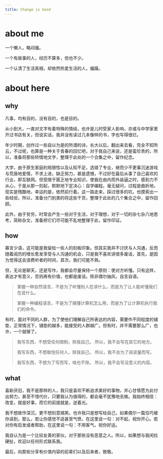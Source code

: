 ```yaml
---
title: Change is Good
---
```

# about me
一个懒人，略闷骚。

一个有故事的人，经历不算多，但也不少。

一个认清了生活真相，却依然热爱生活的人，偏躁。

# about here
## why
凡事，均有目的，没有目的，也是目的。

从小到大，一直对文字有着特殊的情结，也许是儿时受家人影响，亦或与中学家里开过书店有关，但说实话，我并没有读过几本像样的书，字也写得很烂。

年少时期，创作过一些自以为是的所谓的诗，长大以后，翻出来去看，完全不知所云，不过呢，也算是一种关于青春的回忆吧，对于我自己来说，还是蛮珍贵的，所以，准备将那些矫情地文字，整理于此处的一个合集之中，留作纪念。

大学，由于原生家庭的局限性以及认知不足，选错了专业，继而少不更事沉迷游戏与荒唐地爱情，不求上进，缺乏努力，甚是遗憾，不过好在最后从事了自己喜欢的行业，即互联网。但受限于匮乏地专业知识，使我在由内而外装逼之时，感到力不从心，于是从那一刻起，默默地下定决心：自学编程。毫无疑问，过程是曲折地，现实是残酷地，幸运的是，依然前行着。这一路走来，踩过很多的坑，也摸索出一些经验，所以，准备分门别类的将这些干货，整理于此处的几个集合之中，留作回顾。

此外，由于贫穷，时常会产生一些对于生活，对于理想，对于一切的杂七杂八地思考，简称杂文，准备把它们尽可能不乱地整理于此，留作印证。

## how
寡言少语，这可能是我留给一些人的刻板印象。但其实我并不讨厌与人沟通，反而随着阅历的增长愈发享受与人沟通的机会，只是我不喜欢讲很多废话，首先，是因为觉得这会浪费听者的时间，其次，我们可能不熟。

但，无论是聊天，还是写作，我都会尽量保持一个原则：使对方听懂。只有这样，表达才有意义，否则再有价值，也都是废话。除非偶尔抽风，自言自语。

> 掌握一种自然语言，不是为了听懂别人在讲什么，而是为了让人能听懂我们在说什么。
>
> 掌握一种编程语言，不是为了搞懂计算机怎么用，而是为了让计算机执行我们的命令。

有时，面对不同的人群，为了使他们理解自己所表达的内容，需要作不同程度的铺垫，正常情况下，铺垫的越多，能接受的人群越广。但有时，并不需要那么广，也许，一个就够了。

> 我写东西，不想受任何限制，除我自己。
> 所以，我不会写在其它的地方。
>
> 我写东西，不想取悦任何人，除我自己。
> 所以，我不会为了阅读量而写。
>
> 我写东西，不想为了写而写，啥也不除。
> 所以，我不会写没意义的内容。

## what
喜新厌旧，我不是那样的人，我只是喜欢不断追求美好的事物，并心甘情愿为此付出努力，甚至不惜代价，只要我认为值得的，都会毫不犹豫地去做。我始终相信：改变，就是好事，而它的前提就是，逆着光。

我不想故作深沉，更不想刻意搞笑。也许我只是想写给自己，如果偶尔一篇恰巧被你读到，那么，若让你感觉不适甚至气愤，在这里说一句：对不起，祝你开心。若对你有启发或者帮助，在这里说一句：不用客气，祝你好运。

我自认为是一个比较友善的家伙，对于那些没有恶意之人。所以，如果想与我闲拉硬扯，欢迎以任何形式联系我。

最后，向那些分享有价值内容的前辈们以及后来者，致敬。